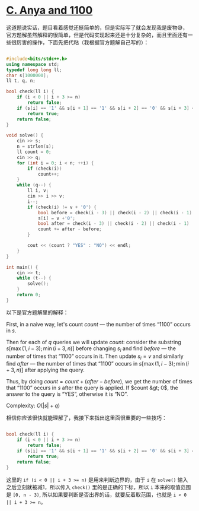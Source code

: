 # [C. Anya and 1100](https://codeforces.com/contest/2036/problem/C)

这道题说实话，题目看着感觉还挺简单的，但是实际写了就会发现我是废物😅，官方题解虽然解释的很简单，但是代码实现起来还是十分复杂的，而且里面还有一些很厉害的操作，下面先把代粘（我根据官方题解自己写的）：

```cpp

#include<bits/stdc++.h>
using namespace std;
typedef long long ll;
char s[1000000];
ll t, q, n;

bool check(ll i) {
    if (i < 0 || i + 3 >= n)
        return false;
    if (s[i] == '1' && s[i + 1] == '1' && s[i + 2] == '0' && s[i + 3] == '0')
        return true;
    return false;
}

void solve() {
    cin >> s;
    n = strlen(s);
    ll count = 0;
    cin >> q;
    for (int i = 0; i < n; ++i) {
        if (check(i))
            count++;
    }
    while (q--) {
        ll i, v;
        cin >> i >> v;
        i--;
        if (check(i) != v + '0') {
            bool before = check(i - 3) || check(i - 2) || check(i - 1) || check(i);
            s[i] = v +'0';
            bool after = check(i - 3) || check(i - 2) || check(i - 1) || check(i);
            count += after - before;
        }

        cout << (count ? "YES" : "NO") << endl;
    }
}

int main() {
    cin >> t;
    while (t--) {
        solve();
    }
    return 0;
}
```

以下是官方题解里的解释：

First, in a naive way, let's count $count$ — the number of times “1100” occurs in $s$.

Then for each of $q$ queries we will update $count$: consider the substring $s[\max(1, i - 3); \min(i + 3, n)]$ before changing $s_i$ and find $before$ — the number of times that “1100” occurs in it. Then update $s_i = v$ and similarly find $after$ — the number of times that “1100” occurs in $s[\max(1, i - 3); \min(i + 3, n)]$ after applying the query.

Thus, by doing $count = count + (after - before)$, we get the number of times that “1100” occurs in $s$ after the query is applied. If $count &gt; 0$, the answer to the query is “YES”, otherwise it is “NO”.

Complexity: $O(|s| + q)$

相信你应该很快就能理解了，我接下来指出这里面很重要的一些技巧：

```cpp

bool check(ll i) {
    if (i < 0 || i + 3 >= n)
        return false;
    if (s[i] == '1' && s[i + 1] == '1' && s[i + 2] == '0' && s[i + 3] == '0')
        return true;
    return false;
}
```
这里的 `if (i < 0 || i + 3 >= n)` 是用来判断边界的，由于 `i` 在 `solve()` 输入之后立刻就被减1，所以传入 `check()` 里的是正确的下标，所以 `i` 本来的取值范围是 `[0, n - 3)`,
所以如果要判断是否出界的话，就要反着取范围，也就是 `i < 0 || i + 3 >= n`。
